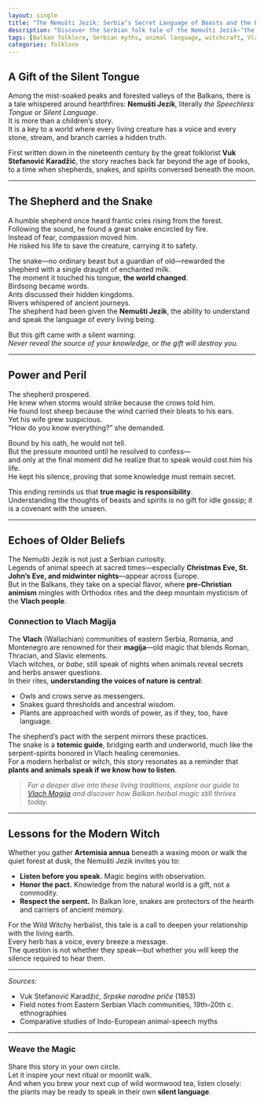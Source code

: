```yaml
---
layout: single
title: "The Nemušti Jezik: Serbia’s Secret Language of Beasts and the Echo of Vlach Magic"
description: "Discover the Serbian folk tale of the Nemušti Jezik—‘the Silent Language’—where humans speak with animals and spirits. Explore its roots in Balkan folklore, its links to Vlach magija, and the timeless lesson of power and responsibility."
tags: [Balkan folklore, Serbian myths, animal language, witchcraft, Vlach magic, nemuški jezik, folk tales, Wild Witchy Herbs]
categories: folklore
---
```


## A Gift of the Silent Tongue

Among the mist-soaked peaks and forested valleys of the Balkans, there is a tale whispered around hearthfires: **Nemušti Jezik**, literally *the Speechless Tongue* or *Silent Language*.  
It is more than a children’s story.  
It is a key to a world where every living creature has a voice and every stone, stream, and branch carries a hidden truth.

First written down in the nineteenth century by the great folklorist **Vuk Stefanović Karadžić**, the story reaches back far beyond the age of books, to a time when shepherds, snakes, and spirits conversed beneath the moon.

---

## The Shepherd and the Snake

A humble shepherd once heard frantic cries rising from the forest.  
Following the sound, he found a great snake encircled by fire.  
Instead of fear, compassion moved him.  
He risked his life to save the creature, carrying it to safety.

The snake—no ordinary beast but a guardian of old—rewarded the shepherd with a single draught of enchanted milk.  
The moment it touched his tongue, **the world changed**.  
Birdsong became words.  
Ants discussed their hidden kingdoms.  
Rivers whispered of ancient journeys.  
The shepherd had been given the **Nemušti Jezik**, the ability to understand and speak the language of every living being.

But this gift came with a silent warning:  
*Never reveal the source of your knowledge, or the gift will destroy you.*

---

## Power and Peril

The shepherd prospered.  
He knew when storms would strike because the crows told him.  
He found lost sheep because the wind carried their bleats to his ears.  
Yet his wife grew suspicious.  
“How do you know everything?” she demanded.

Bound by his oath, he would not tell.  
But the pressure mounted until he resolved to confess—  
and only at the final moment did he realize that to speak would cost him his life.  
He kept his silence, proving that some knowledge must remain secret.

This ending reminds us that **true magic is responsibility**.  
Understanding the thoughts of beasts and spirits is no gift for idle gossip; it is a covenant with the unseen.

---

## Echoes of Older Beliefs

The Nemušti Jezik is not just a Serbian curiosity.  
Legends of animal speech at sacred times—especially **Christmas Eve, St. John’s Eve, and midwinter nights**—appear across Europe.  
But in the Balkans, they take on a special flavor, where **pre-Christian animism** mingles with Orthodox rites and the deep mountain mysticism of the **Vlach people**.

### Connection to Vlach Magija

The **Vlach** (Wallachian) communities of eastern Serbia, Romania, and Montenegro are renowned for their **magija**—old magic that blends Roman, Thracian, and Slavic elements.  
Vlach witches, or *babe*, still speak of nights when animals reveal secrets and herbs answer questions.  
In their rites, **understanding the voices of nature is central**:  
- Owls and crows serve as messengers.  
- Snakes guard thresholds and ancestral wisdom.  
- Plants are approached with words of power, as if they, too, have language.

The shepherd’s pact with the serpent mirrors these practices.  
The snake is a **totemic guide**, bridging earth and underworld, much like the serpent-spirits honored in Vlach healing ceremonies.  
For a modern herbalist or witch, this story resonates as a reminder that **plants and animals speak if we know how to listen**.

> *For a deeper dive into these living traditions, explore our guide to [Vlach Magija](../vlach-magija/) and discover how Balkan herbal magic still thrives today.*

---

## Lessons for the Modern Witch

Whether you gather **Artemisia annua** beneath a waxing moon or walk the quiet forest at dusk, the Nemušti Jezik invites you to:

* **Listen before you speak.** Magic begins with observation.  
* **Honor the pact.** Knowledge from the natural world is a gift, not a commodity.  
* **Respect the serpent.** In Balkan lore, snakes are protectors of the hearth and carriers of ancient memory.

For the Wild Witchy herbalist, this tale is a call to deepen your relationship with the living earth.  
Every herb has a voice, every breeze a message.  
The question is not whether they speak—but whether you will keep the silence required to hear them.

---

*Sources:*  
- Vuk Stefanović Karadžić, *Srpske narodne priče* (1853)  
- Field notes from Eastern Serbian Vlach communities, 19th–20th c. ethnographies  
- Comparative studies of Indo-European animal-speech myths

---

### Weave the Magic

Share this story in your own circle.  
Let it inspire your next ritual or moonlit walk.  
And when you brew your next cup of wild wormwood tea, listen closely:  
the plants may be ready to speak in their own **silent language**.


